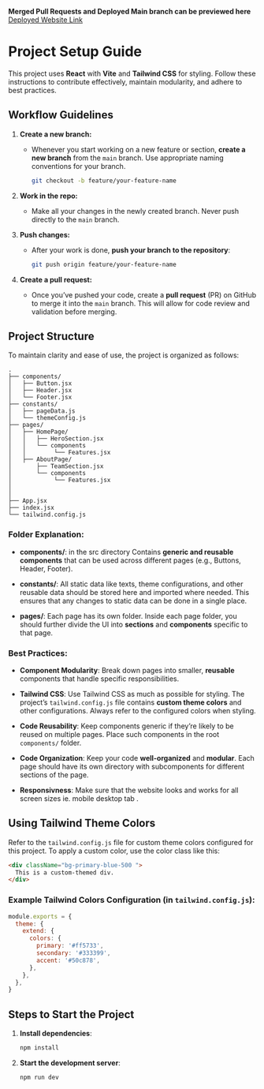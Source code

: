 **Merged Pull Requests and Deployed Main branch can be previewed here**
[Deployed Website Link](https://ecellnitk.netlify.app)


# Project Setup Guide

This project uses **React** with **Vite** and **Tailwind CSS** for styling. Follow these instructions to contribute effectively, maintain modularity, and adhere to best practices.

## Workflow Guidelines

1. **Create a new branch:**
   - Whenever you start working on a new feature or section, **create a new branch** from the `main` branch. Use appropriate naming conventions for your branch.
     ```bash
     git checkout -b feature/your-feature-name
     ```

2. **Work in the repo:**
   - Make all your changes in the newly created branch. Never push directly to the `main` branch.
   
3. **Push changes:**
   - After your work is done, **push your branch to the repository**:
     ```bash
     git push origin feature/your-feature-name
     ```
     
4. **Create a pull request:**
   - Once you’ve pushed your code, create a **pull request** (PR) on GitHub to merge it into the `main` branch. This will allow for code review and validation before merging.

## Project Structure

To maintain clarity and ease of use, the project is organized as follows:

```
.
├── components/
│   ├── Button.jsx
│   ├── Header.jsx
│   └── Footer.jsx
├── constants/
│   ├── pageData.js
│   └── themeConfig.js
├── pages/
│   ├── HomePage/
│   │   ├── HeroSection.jsx
│   │   └── components
│   │        └── Features.jsx
│   ├── AboutPage/
│       ├── TeamSection.jsx
│       └── components
│            └── Features.jsx
│   
│     
├── App.jsx
├── index.jsx
└── tailwind.config.js
```

### Folder Explanation:

- **components/**: in the src directory Contains **generic and reusable components** that can be used across different pages (e.g., Buttons, Header, Footer).
  
- **constants/**: All static data like texts, theme configurations, and other reusable data should be stored here and imported where needed. This ensures that any changes to static data can be done in a single place.

- **pages/**: Each page has its own folder. Inside each page folder, you should further divide the UI into **sections** and **components** specific to that page.

### Best Practices:

- **Component Modularity**: Break down pages into smaller, **reusable** components that handle specific responsibilities.
  
- **Tailwind CSS**: Use Tailwind CSS as much as possible for styling. The project’s `tailwind.config.js` file contains **custom theme colors** and other configurations. Always refer to the configured colors when styling.
  
- **Code Reusability**: Keep components generic if they’re likely to be reused on multiple pages. Place such components in the root `components/` folder.

- **Code Organization**: Keep your code **well-organized** and **modular**. Each page should have its own directory with subcomponents for different sections of the page.

- **Responsivness**: Make sure that the website looks and works for all screen sizes ie. mobile desktop tab .

## Using Tailwind Theme Colors

Refer to the `tailwind.config.js` file for custom theme colors configured for this project. To apply a custom color, use the color class like this:

```html
<div className="bg-primary-blue-500 ">
  This is a custom-themed div.
</div>
```

### Example Tailwind Colors Configuration (in `tailwind.config.js`):

```js
module.exports = {
  theme: {
    extend: {
      colors: {
        primary: '#ff5733',
        secondary: '#333399',
        accent: '#50c878',
      },
    },
  },
}
```

## Steps to Start the Project

1. **Install dependencies**:
   ```bash
   npm install
   ```

2. **Start the development server**:
   ```bash
   npm run dev
   ```

